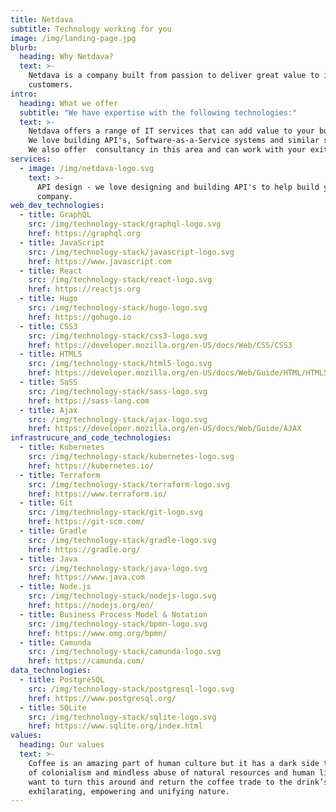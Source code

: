 ```yaml
---
title: Netdava
subtitle: Technology working for you
image: /img/landing-page.jpg
blurb:
  heading: Why Netdava?
  text: >-
    Netdava is a company built from passion to deliver great value to it's
    customers.
intro:
  heading: What we offer
  subtitle: "We have expertise with the following technologies:"
  text: >-
    Netdava offers a range of IT services that can add value to your business.
    We love building API's, Software-as-a-Service systems and similar software.
    We also offer  consultancy in this area and can work with your exiting team.
services:
  - image: /img/netdava-logo.svg
    text: >-
      API design - we love designing and building API's to help build your
      company.
web_dev_technologies: 
  - title: GraphQL
    src: /img/technology-stack/graphql-logo.svg
    href: https://graphql.org
  - title: JavaScript
    src: /img/technology-stack/javascript-logo.svg
    href: https://www.javascript.com
  - title: React
    src: /img/technology-stack/react-logo.svg
    href: https://reactjs.org
  - title: Hugo
    src: /img/technology-stack/hugo-logo.svg
    href: https://gohugo.io
  - title: CSS3
    src: /img/technology-stack/css3-logo.svg
    href: https://developer.mozilla.org/en-US/docs/Web/CSS/CSS3
  - title: HTML5
    src: /img/technology-stack/html5-logo.svg
    href: https://developer.mozilla.org/en-US/docs/Web/Guide/HTML/HTML5
  - title: SaSS
    src: /img/technology-stack/sass-logo.svg
    href: https://sass-lang.com
  - title: Ajax
    src: /img/technology-stack/ajax-logo.svg
    href: https://developer.mozilla.org/en-US/docs/Web/Guide/AJAX
infrastrucure_and_code_technologies: 
  - title: Kubernetes
    src: /img/technology-stack/kubernetes-logo.svg
    href: https://kubernetes.io/
  - title: Terraform
    src: /img/technology-stack/terraform-logo.svg
    href: https://www.terraform.io/
  - title: Git
    src: /img/technology-stack/git-logo.svg
    href: https://git-scm.com/
  - title: Gradle
    src: /img/technology-stack/gradle-logo.svg
    href: https://gradle.org/
  - title: Java
    src: /img/technology-stack/java-logo.svg
    href: https://www.java.com
  - title: Node.js
    src: /img/technology-stack/nodejs-logo.svg
    href: https://nodejs.org/en/
  - title: Business Process Model & Notation
    src: /img/technology-stack/bpmn-logo.svg
    href: https://www.omg.org/bpmn/
  - title: Camunda
    src: /img/technology-stack/camunda-logo.svg
    href: https://camunda.com/
data_technologies: 
  - title: PostgreSQL
    src: /img/technology-stack/postgresql-logo.svg
    href: https://www.postgresql.org/
  - title: SQLite
    src: /img/technology-stack/sqlite-logo.svg
    href: https://www.sqlite.org/index.html
values:
  heading: Our values
  text: >-
    Coffee is an amazing part of human culture but it has a dark side too – one
    of colonialism and mindless abuse of natural resources and human lives. We
    want to turn this around and return the coffee trade to the drink’s
    exhilarating, empowering and unifying nature.
---
```


